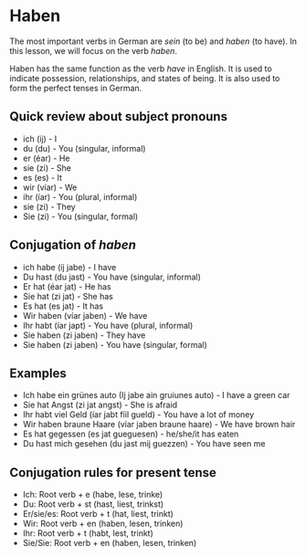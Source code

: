 # Haben

The most important verbs in German are _sein_ (to be) and _haben_ (to have). In this lesson, we will focus on the verb _haben_.

Haben has the same function as the verb _have_ in English. It is used to indicate possession, relationships, and states of being. It is also used to form the perfect tenses in German.

## Quick review about subject pronouns

- ich (ij) - I
- du (du) - You (singular, informal)
- er (éar) - He
- sie (zi) - She
- es (es) - It
- wir (víar) - We
- ihr (íar) - You (plural, informal)
- sie (zi) - They
- Sie (zi) - You (singular, formal)

## Conjugation of _haben_

- ich habe (íj jabe) - I have
- Du hast (du jast) - You have (singular, informal)
- Er hat (éar jat) - He has
- Sie hat (zi jat) - She has
- Es hat (es jat) - It has
- Wir haben (víar jaben) - We have
- Ihr habt (íar japt) - You have (plural, informal)
- Sie haben (zi jaben) - They have
- Sie haben (zi jaben) - You have (singular, formal)

## Examples

- Ich habe ein grünes auto (Ij jabe ain gruiunes auto) - I have a green car
- Sie hat Angst (zi jat angst) - She is afraid
- Ihr habt viel Geld (íar jabt fíil gueld) - You have a lot of money
- Wir haben braune Haare (víar jaben braune haare) - We have brown hair
- Es hat gegessen (es jat gueguesen) - he/she/it has eaten
- Du hast mich gesehen (du jast mij guezzen) - You have seen me

## Conjugation rules for present tense

- Ich: Root verb + e (habe, lese, trinke)
- Du: Root verb + st (hast, liest, trinkst)
- Er/sie/es: Root verb + t (hat, liest, trinkt)
- Wir: Root verb + en (haben, lesen, trinken)
- Ihr: Root verb + t (habt, lest, trinkt)
- Sie/Sie: Root verb + en (haben, lesen, trinken)
